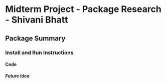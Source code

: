 # Midterm Project - Package Research - Shivani Bhatt 
## Package Summary

### Install and Run Instructions

#### Code

##### Future Idea

